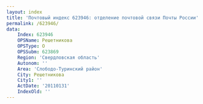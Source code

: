 ```yaml
---
layout: index
title: 'Почтовый индекс 623946: отделение почтовой связи Почты России'
permalink: /623946/
data:
    Index: 623946
    OPSName: Решетникова
    OPSType: О
    OPSSubm: 623869
    Region: 'Свердловская область'
    Autonom: ''
    Area: 'Слободо-Туринский район'
    City: Решетникова
    City1: ''
    ActDate: '20110131'
    IndexOld: ''
---
```

